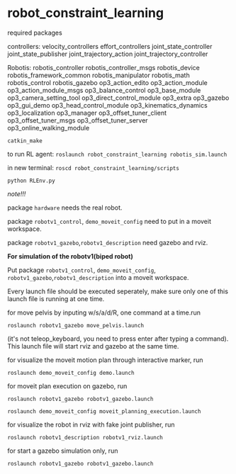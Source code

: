 # robot_constraint_learning

required packages

controllers:
velocity_controllers
effort_controllers
joint_state_controller
joint_state_publisher
joint_trajectory_action
joint_trajectory_controller

Robotis:
robotis_controller 
robotis_controller_msgs 
robotis_device 
robotis_framework_common 
robotis_manipulator 
robotis_math
robotis_control 
robotis_gazebo 
op3_action_edito
op3_action_module
op3_action_module_msgs
op3_balance_control
op3_base_module
op3_camera_setting_tool
op3_direct_control_module
op3_extra
op3_gazebo
op3_gui_demo
op3_head_control_module
op3_kinematics_dynamics
op3_localization
op3_manager
op3_offset_tuner_client
op3_offset_tuner_msgs
op3_offset_tuner_server
op3_online_walking_module

```catkin_make```

to run RL agent:
```roslaunch robot_constraint_learning robotis_sim.launch```

in new terminal:
```roscd robot_constraint_learning/scripts```

```python RLEnv.py```

*note!!!*

package `hardware` needs the real robot. 

package `robotv1_control`, `demo_moveit_config` need to put in a moveit workspace.

package `robotv1_gazebo`,`robotv1_description` need gazebo and rviz.

**For simulation of the robotv1(biped robot)**

Put package `robotv1_control`, `demo_moveit_config`, `robotv1_gazebo`,`robotv1_description` into a moveit workspace. 

Every launch file should be executed seperately, make sure only one of this launch file is running at one time.

for move pelvis by inputing w/s/a/d/R, one command at a time.run

```roslaunch robotv1_gazebo move_pelvis.launch```

(it's not teleop_keyboard, you need to press enter after typing a command). This launch file will start rviz and gazebo at the same time. 

for visualize the moveit motion plan through interactive marker, run

```roslaunch demo_moveit_config demo.launch```

for moveit plan execution on gazebo, run 

```roslaunch robotv1_gazebo robotv1_gazebo.launch```

```roslaunch demo_moveit_config moveit_planning_execution.launch ```

for visualize the robot in rviz with fake joint publisher, run 

```roslaunch robotv1_description robotv1_rviz.launch```

for start a gazebo simulation only, run 

```roslaunch robotv1_gazebo robotv1_gazebo.launch```


